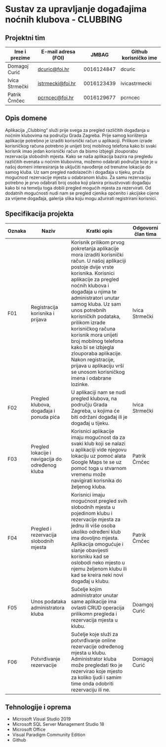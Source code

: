 # Sustav za upravljanje događajima noćnih klubova - CLUBBING


## Projektni tim

Ime i prezime | E-mail adresa (FOI) | JMBAG | Github korisničko ime
------------  | ------------------- | ----- | ---------------------
Domagoj Curić | dcuric@foi.hr | 0016124847 | dcuric
Ivica Strmečki | istrmecki@foi.hr | 0016123439 | ivicastrmecki
Patrik Črnčec | pcrncec@foi.hr | 0016129677 | pcrncec

## Opis domene
Aplikacija „Clubbing“ služi prije svega za pregled različitih događanja u noćnim klubovima na području Grada Zagreba. Prije samog korištenja aplikacije potrebno je izraditi korisnički račun u aplikaciji. Prilikom izrade korisničkog računa potrebno je unijeti broj mobilnog telefona kako bi svaki korisnik imao jedan korisnički račun da bismo izbjegli zlouporabu rezervacija slobodnih mjesta.
Kako se naša aplikacija bazira na pregledu različitih evenata u noćnim klubovima, možemo odabrati područje koje je u našoj domeni interesiranja te uključiti navođenje od trenutne lokacije do samog kluba. Uz sam pregled nadolazećih i događaja u tijeku, pruža mogućnost rezervacije mjesta u odabranom klubu. Za samu rezervaciju potrebno je prvo odabrati broj osoba koji planira prisustvovati događaju kako bi na temelju toga dobili pregled mogućih mjesta za rezervirati. 
Od dodatnih mogućnosti nudi nam se pregled cjenika općenito i akcijske cijene za vrijeme događaja, galerija slika koju mogu ažurirati registrirani korisnici.

## Specifikacija projekta

Oznaka | Naziv | Kratki opis | Odgovorni član tima
------ | ----- | ----------- | -------------------
F01 | Registracija korisnika i prijava  | Korisnik prilikom prvog pokretanja aplikacije mora izraditi korisnički račun. U našoj aplikaciji postoje dvije vrste korisnika. Korisnici aplikacije za pregled noćnih klubova i događaja u njima te administratori unutar samog kluba. Uz sam unos potrebnih korisničkih podataka, prilikom izrade korisničkog računa korisnik mora unijeti broj mobilnog telefona kako bi se izbjegla zlouporaba aplikacije. Nakon registracije, prijava u aplikaciju vrši se unosom korisničkog imena i odabrane lozinke.  | Ivica Strmečki
F02 | Pregled klubova, događaja i ponuda pića | U aplikaciji nam se nudi pregled klubova, na području Grada Zagreba, u kojima će biti održani događaj ili je događaj u tijeku. | Ivica Strmečki
F03 | Pregled lokacije i navigacija do određenog kluba | Korisnici aplikacije imaju mogućnost da za svaki klub koji se nalazi u aplikaciji vide njegovu lokaciju uz pomoć alata Google Maps te se uz pomoć toga u stvarnom vremenu može navigirati korisnika do željenog kluba. | Patrik Črnčec
F04 | Pregled i rezervacija slobodnih mjesta | Korisnici imaju mogućnost pregled svih slobodnih mjesta u pojedinom klubu i rezervacije mjesta za jednu ili više osoba ukoliko određeni klub ima dovoljno mjesta. Aplikacija omogućuje i slanje obavijesti korisniku kad se oslobodi neko mjesto u njemu željenom klubu ili kad se kreira neki novi događaj u klubu. | Patrik Črnčec
F05 | Unos podataka administratora kluba | Sučelje kojim administrator unutar same aplikacije ima ovlasti CRUD operacija prilikomn pregleda i rezervacija mjesta u klubu. | Doamgoj Curić
F06 | Potvrđivanje rezervacije | Sučelje koje služi za potvrđivanje online rezervacije određenog mjesta u klubu. Administrator kluba može pregledati tko je rezervirao koje mjesto za koliko ljudi i samim time onda odobriti rezervaciju ili ne. | Domagoj Curić

## Tehnologije i oprema

- Microsoft Visual Studio 2019
- Microsoft SQL Server Management Studio 18
- Microsoft Office
- Visual Paradigm Community Edition
- Github
